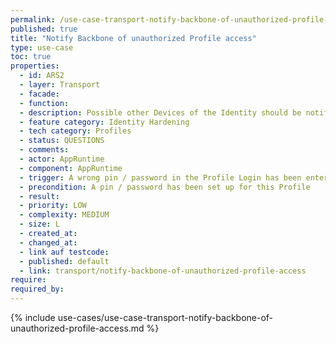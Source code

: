 ```yaml
---
permalink: /use-case-transport-notify-backbone-of-unauthorized-profile-access
published: true
title: "Notify Backbone of unauthorized Profile access"
type: use-case
toc: true
properties:
  - id: ARS2
  - layer: Transport
  - facade:
  - function:
  - description: Possible other Devices of the Identity should be notified, if the pin or password has been wrongly entered multiple times. This notification could happen by the use of the Backbone, in addition to a possible central tracking of failed login attempts on Devices.
  - feature category: Identity Hardening
  - tech category: Profiles
  - status: QUESTIONS
  - comments:
  - actor: AppRuntime
  - component: AppRuntime
  - trigger: A wrong pin / password in the Profile Login has been entered multiple times
  - precondition: A pin / password has been set up for this Profile
  - result:
  - priority: LOW
  - complexity: MEDIUM
  - size: L
  - created_at:
  - changed_at:
  - link auf testcode:
  - published: default
  - link: transport/notify-backbone-of-unauthorized-profile-access
require:
required_by:
---
```


{% include use-cases/use-case-transport-notify-backbone-of-unauthorized-profile-access.md %}
